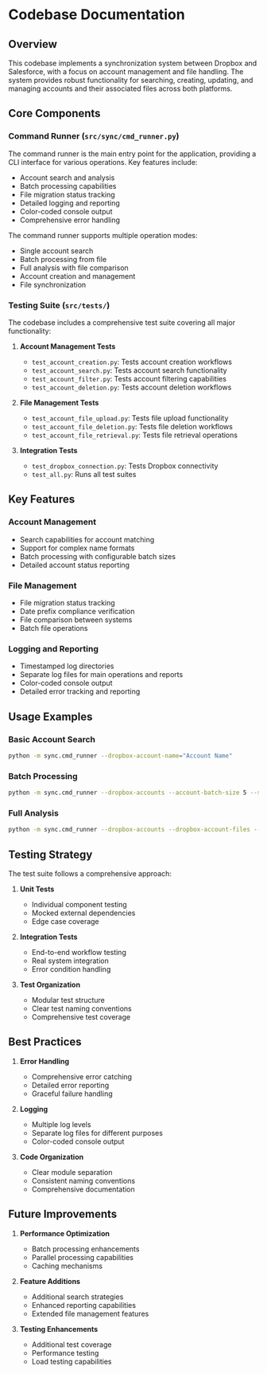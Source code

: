 # Codebase Documentation

## Overview
This codebase implements a synchronization system between Dropbox and Salesforce, with a focus on account management and file handling. The system provides robust functionality for searching, creating, updating, and managing accounts and their associated files across both platforms.

## Core Components

### Command Runner (`src/sync/cmd_runner.py`)
The command runner is the main entry point for the application, providing a CLI interface for various operations. Key features include:

- Account search and analysis
- Batch processing capabilities
- File migration status tracking
- Detailed logging and reporting
- Color-coded console output
- Comprehensive error handling

The command runner supports multiple operation modes:
- Single account search
- Batch processing from file
- Full analysis with file comparison
- Account creation and management
- File synchronization

### Testing Suite (`src/tests/`)
The codebase includes a comprehensive test suite covering all major functionality:

1. **Account Management Tests**
   - `test_account_creation.py`: Tests account creation workflows
   - `test_account_search.py`: Tests account search functionality
   - `test_account_filter.py`: Tests account filtering capabilities
   - `test_account_deletion.py`: Tests account deletion workflows

2. **File Management Tests**
   - `test_account_file_upload.py`: Tests file upload functionality
   - `test_account_file_deletion.py`: Tests file deletion workflows
   - `test_account_file_retrieval.py`: Tests file retrieval operations

3. **Integration Tests**
   - `test_dropbox_connection.py`: Tests Dropbox connectivity
   - `test_all.py`: Runs all test suites

## Key Features

### Account Management
- Search capabilities for account matching
- Support for complex name formats
- Batch processing with configurable batch sizes
- Detailed account status reporting

### File Management
- File migration status tracking
- Date prefix compliance verification
- File comparison between systems
- Batch file operations

### Logging and Reporting
- Timestamped log directories
- Separate log files for main operations and reports
- Color-coded console output
- Detailed error tracking and reporting

## Usage Examples

### Basic Account Search
```bash
python -m sync.cmd_runner --dropbox-account-name="Account Name"
```

### Batch Processing
```bash
python -m sync.cmd_runner --dropbox-accounts --account-batch-size 5 --start-from 10
```

### Full Analysis
```bash
python -m sync.cmd_runner --dropbox-accounts --dropbox-account-files --salesforce-accounts --salesforce-account-files
```

## Testing Strategy

The test suite follows a comprehensive approach:

1. **Unit Tests**
   - Individual component testing
   - Mocked external dependencies
   - Edge case coverage

2. **Integration Tests**
   - End-to-end workflow testing
   - Real system integration
   - Error condition handling

3. **Test Organization**
   - Modular test structure
   - Clear test naming conventions
   - Comprehensive test coverage

## Best Practices

1. **Error Handling**
   - Comprehensive error catching
   - Detailed error reporting
   - Graceful failure handling

2. **Logging**
   - Multiple log levels
   - Separate log files for different purposes
   - Color-coded console output

3. **Code Organization**
   - Clear module separation
   - Consistent naming conventions
   - Comprehensive documentation

## Future Improvements

1. **Performance Optimization**
   - Batch processing enhancements
   - Parallel processing capabilities
   - Caching mechanisms

2. **Feature Additions**
   - Additional search strategies
   - Enhanced reporting capabilities
   - Extended file management features

3. **Testing Enhancements**
   - Additional test coverage
   - Performance testing
   - Load testing capabilities 